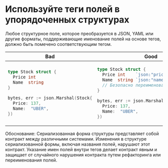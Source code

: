 # Используйте теги полей в упорядоченных структурах

Любое структурное поле, которое преобразуется в JSON, YAML
или другие форматы, поддерживающие именование полей на основе тегов, 
должно быть помечено соответствующим тегом.

<table>
<thead><tr><th>Bad</th><th>Good</th></tr></thead>
<tbody>
<tr><td>

```go
type Stock struct {
  Price int
  Name  string
}

bytes, err := json.Marshal(Stock{
  Price: 137,
  Name:  "UBER",
})
```

</td><td>

```go
type Stock struct {
  Price int    `json:"price"`
  Name  string `json:"name"`
  // Безопасно переименовать имя в символ.
}

bytes, err := json.Marshal(Stock{
  Price: 137,
  Name:  "UBER",
})
```

</td></tr>
</tbody></table>

Обоснование:
Сериализованная форма структуры представляет собой контракт между различными системами.
Изменения в структуре сериализованной формы, включая названия полей, нарушают
этот контракт. Указание имен полей внутри тегов делает контракт явным
и защищает от случайного нарушения контракта путем рефакторинга или
переименования полей.
